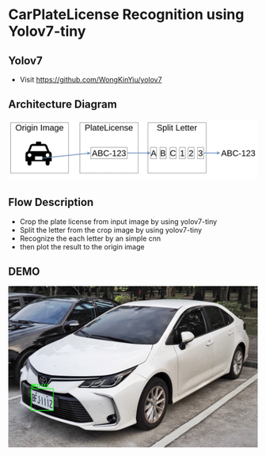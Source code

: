 # CarPlateLicense Recognition using Yolov7-tiny

## Yolov7
* Visit https://github.com/WongKinYiu/yolov7

## Architecture Diagram
![image](image/architecture.png)

## Flow Description
- Crop the plate license from input image by using yolov7-tiny
- Split the letter from the crop image by using yolov7-tiny
- Recognize the each letter by an simple cnn
- then plot the result to the origin image

## DEMO
![image](image/test1_output.jpg)


